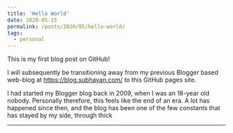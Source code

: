 ```yaml
---
title: 'Hello World'
date: 2020-05-15
permalink: /posts/2020/05/hello-world/
tags:
  - personal
---
```


This is my first blog post on GitHub!

I will subsequently be transitioning away from my previous Blogger based web-blog at https://blog.subhayan.com/ to this GitHub pages site.

I had started my Blogger blog back in 2009, when I was an 18-year old nobody. Personally therefore, this feels like the end of an era. A lot has happened since then, and the blog has been one of the few constants that has stayed by my side, through thick

------
<!--stackedit_data:
eyJoaXN0b3J5IjpbMjQ0NzEyMjg2LC0xOTMwMDcyMDg1LDE2OD
A5NTM2ODBdfQ==
-->